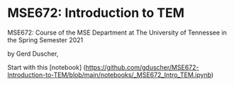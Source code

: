 # MSE672: Introduction to TEM
MSE672: Course of the MSE Department at The University of Tennessee in the Spring Semester 2021

by Gerd Duscher,

Start with this 
[notebook] (https://github.com/gduscher/MSE672-Introduction-to-TEM/blob/main/notebooks/_MSE672_Intro_TEM.ipynb)
